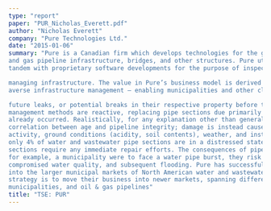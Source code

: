 ```yaml
---
type: "report"
paper: "PUR_Nicholas_Everett.pdf"
author: "Nicholas Everett"
company: "Pure Technologies Ltd."
date: "2015-01-06"
summary: "Pure is a Canadian firm which develops technologies for the global markets of water, wastewater, oil
and gas pipeline infrastructure, bridges, and other structures. Pure utilizes its technology pool, in
tandem with proprietary software developments for the purpose of inspecting, monitoring, and

managing infrastructure. The value in Pure’s business model is derived from the cost-savings of risk-
averse infrastructure management – enabling municipalities and other clients to detect and remedy any

future leaks, or potential breaks in their respective property before they occur. Traditional pipeline
management methods are reactive, replacing pipe sections due primarily to age, or after a break has
already occurred. Realistically, for any explanation other than general wear and tear, there only exists a
correlation between age and pipeline integrity; damage is instead caused by pressure, above ground
activity, ground conditions (acidity, soil contents), weather, and installation issues. Pure highlights that
only 4% of water and wastewater pipe sections are in a distressed state, and that less that 1% of those
sections require any immediate repair efforts. The consequences of pipe breaks are also significant. If,
for example, a municipality were to face a water pipe burst, they risk the service interruption from
compromised water quality, and subsequent flooding. Pure has successfully moved its tech offerings
into the larger municipal markets of North American water and wastewater. The next stage of Pure’s
strategy is to move their business into newer markets, spanning different pipe materials, smaller
municipalities, and oil & gas pipelines"
title: "TSE: PUR"
---
```

